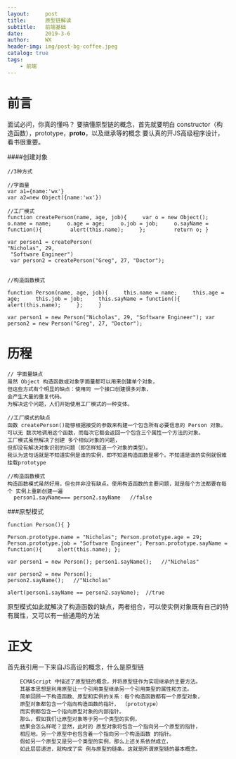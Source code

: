 ```yaml
---
layout:     post
title:      原型链解读
subtitle:   前端基础
date:       2019-3-6
author:     WX
header-img: img/post-bg-coffee.jpeg
catalog: true
tags:
    - 前端
---
```

# 前言
面试必问，你真的懂吗？
要搞懂原型链的概念，首先就要明白  constructor（构造函数），prototype，__proto__，以及继承等的概念
要认真的开JS高级程序设计，看书很重要。


####创建对象

    //3种方式
    
    //字面量
    var a1={name:'wx'}
    var a2=new Object({name:'wx'})
    
    //工厂模式
    function createPerson(name, age, job){     var o = new Object();     o.name = name;     o.age = age;     o.job = job;     o.sayName = function(){         alert(this.name);     };         return o; } 
     
    var person1 = createPerson(
    "Nicholas", 29,
     "Software Engineer")
     var person2 = createPerson("Greg", 27, "Doctor"); 
     
     
    //构造函数模式 
    
    function Person(name, age, job){     this.name = name;     this.age = age;     this.job = job;     this.sayName = function(){         alert(this.name);     };     } 
     
    var person1 = new Person("Nicholas", 29, "Software Engineer"); var person2 = new Person("Greg", 27, "Doctor"); 
   
   
   

 # 历程   
    // 字面量缺点
    虽然 Object 构造函数或对象字面量都可以用来创建单个对象，
    但这些方式有个明显的缺点：使用同 一个接口创建很多对象，
    会产生大量的重复代码。
    为解决这个问题，人们开始使用工厂模式的一种变体。
    
    //工厂模式的缺点
    函数 createPerson()能够根据接受的参数来构建一个包含所有必要信息的 Person 对象。
    可以无 数次地调用这个函数，而每次它都会返回一个包含三个属性一个方法的对象。
    工厂模式虽然解决了创建 多个相似对象的问题，
    但却没有解决对象识别的问题（即怎样知道一个对象的类型）。 
    我认为这句话就是不知道实例是谁的实例，即不知道构造函数是哪个。不知道是谁的实例就很难挂载prototype
    
    //构造函数模式 
    构造函数模式虽然好用，但也并非没有缺点。使用构造函数的主要问题，就是每个方法都要在每个 实例上重新创建一遍
      person1.sayName=== person2.sayName   //false
      
      


###原型模式

    function Person(){ } 
     
    Person.prototype.name = "Nicholas"; Person.prototype.age = 29; Person.prototype.job = "Software Engineer"; Person.prototype.sayName = function(){     alert(this.name); }; 
     
    var person1 = new Person(); person1.sayName();   //"Nicholas" 
     
    var person2 = new Person(); 
    person2.sayName();   //"Nicholas" 
     
    alert(person1.sayName == person2.sayName);  //true 
    
   
原型模式如此就解决了构造函数的缺点，两者组合，可以使实例对象既有自己的特有属性，又可以有一些通用的方法


# 正文
    
首先我引用一下来自JS高设的概念，什么是原型链

        ECMAScript 中描述了原型链的概念，并将原型链作为实现继承的主要方法。
        其基本思想是利用原型让一个引用类型继承另一个引用类型的属性和方法。
        简单回顾一下构造函数、原型和实例的关系：每个构造函数都有一个原型对象，
        原型对象都包含一个指向构造函数的指针， （prototype）
        而实例都包含一个指向原型对象的内部指针。
        那么，假如我们让原型对象等于另一个类型的实例，
        结果会怎么样呢？显然，此时的 原型对象将包含一个指向另一个原型的指针，
        相应地，另一个原型中也包含着一个指向另一个构造函数 的指针。
        假如另一个原型又是另一个类型的实例，那么上述关系依然成立，
        如此层层递进，就构成了实 例与原型的链条。这就是所谓原型链的基本概念。 




